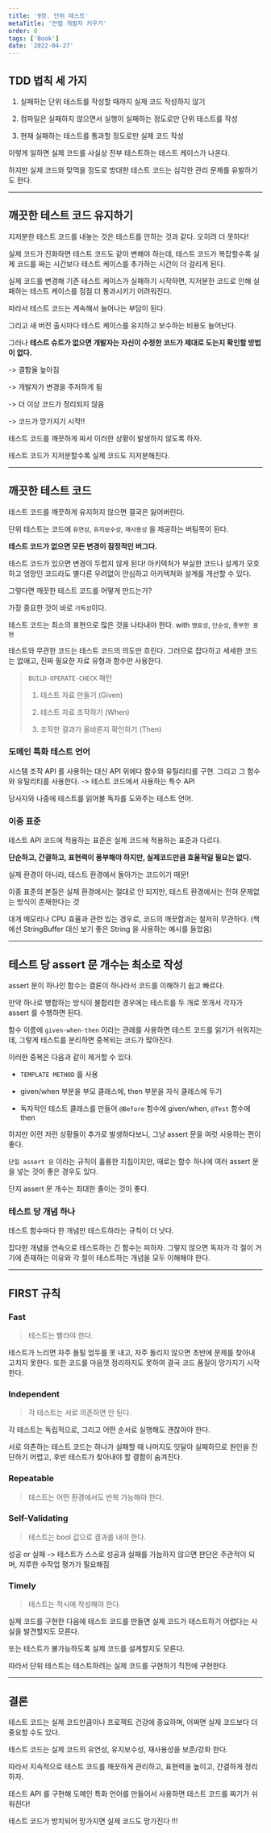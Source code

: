```yaml
---
title: '9장. 단위 테스트'
metaTitle: '만렙 개발자 키우기'
order: 8
tags: ['Book']
date: '2022-04-27'
---
```


## TDD 법칙 세 가지

1. 실패하는 단위 테스트를 작성할 때까지 실제 코드 작성하지 않기

2. 컴파일은 실패하지 않으면서 실행이 실패하는 정도로만 단위 테스트를 작성

3. 현재 실패하는 테스트를 통과할 정도로만 실제 코드 작성


이렇게 일하면 실제 코드를 사실상 전부 테스트하는 테스트 케이스가 나온다.

하지만 실제 코드와 맞먹을 정도로 방대한 테스트 코드는 심각한 관리 문제를 유발하기도 한다.

---

## 깨끗한 테스트 코드 유지하기

지저분한 테스트 코드를 내놓는 것은 테스트를 안하는 것과 같다. 오히려 더 못하다!

실제 코드가 진화하면 테스트 코드도 같이 변해야 하는데, 테스트 코드가 복잡할수록 실제 코드를 짜는 시간보다 테스트 케이스를 추가하는 시간이 더 걸리게 된다.

실제 코드를 변경해 기존 테스트 케이스가 실패하기 시작하면, 지저분한 코드로 인해 실패하는 테스트 케이스를 점점 더 통과시키기 어려워진다.

따라서 테스트 코드는 계속해서 늘어나는 부담이 된다.

그리고 새 버전 출시마다 테스트 케이스를 유지하고 보수하는 비용도 늘어난다.

그러나 **테스트 슈트가 없으면 개발자는 자신이 수정한 코드가 제대로 도는지 확인할 방법이 없다.**

-> 결함율 높아짐

-> 개발자가 변경을 주저하게 됨

-> 더 이상 코드가 정리되지 않음

-> 코드가 망가지기 시작!!

테스트 코드를 깨끗하게 짜서 이러한 상황이 발생하지 않도록 하자.

테스트 코드가 지저분할수록 실제 코드도 지저분해진다.

---

## 깨끗한 테스트 코드

테스트 코드를 깨끗하게 유지하지 않으면 결국은 잃어버린다.

단위 테스트는 코드에 `유연성`, `유지보수성`, `재사용성` 을 제공하는 버팀목이 된다.

**테스트 코드가 없으면 모든 변경이 잠정적인 버그다.**

테스트 코드가 있으면 변경이 두렵지 않게 된다! 아키텍처가 부실한 코드나 설계가 모호하고 엉망인 코드라도 별다른 우려없이 안심하고 아키텍처와 설계를 개선할 수 있다.

그렇다면 깨끗한 테스트 코드를 어떻게 만드는가?

가장 중요한 것이 바로 `가독성`이다.

테스트 코드는 최소의 표현으로 많은 것을 나타내야 한다. with `명료성`, `단순성`, `풍부한 표현`

테스트와 무관한 코드는 테스트 코드의 의도만 흐린다. 그러므로 잡다하고 세세한 코드는 없애고, 진짜 필요한 자료 유형과 함수만 사용한다.

> `BUILD-OPERATE-CHECK` 패턴
>
> 1. 테스트 자료 만들기 (Given)
>
> 2. 테스트 자료 조작하기 (When)
>
> 3. 조작한 결과가 올바른지 확인하기 (Then)

### 도메인 특화 테스트 언어

시스템 조작 API 를 사용하는 대신 API 위에다 함수와 유틸리티를 구현. 그리고 그 함수와 유틸리티를 사용한다. -> 테스트 코드에서 사용하는 특수 API

당사자와 나중에 테스트를 읽어볼 독자를 도와주는 테스트 언어.

### 이중 표준

테스트 API 코드에 적용하는 표준은 실제 코드에 적용하는 표준과 다르다.

**단순하고, 간결하고, 표현력이 풍부해야 하지만, 실제코드만큼 효율적일 필요는 없다.**

실제 환경이 아니라, 테스트 환경에서 돌아가는 코드이기 때문!

이중 표준의 본질은 실제 환경에서는 절대로 안 되지만, 테스트 환경에서는 전혀 문제없는 방식이 존재한다는 것

대개 메모리나 CPU 효율과 관련 있는 경우로, 코드의 깨끗함과는 철저히 무관하다. (책에선 StringBuffer 대신 보기 좋은 String 을 사용하는 예시를 들었음)

---

## 테스트 당 assert 문 개수는 최소로 작성

assert 문이 하나인 함수는 결론이 하나라서 코드를 이해하기 쉽고 빠르다.

만약 하나로 병합하는 방식이 불합리한 경우에는 테스트를 두 개로 쪼개서 각자가 assert 를 수행하면 된다.

함수 이름에 `given-when-then` 이라는 관례를 사용하면 테스트 코드를 읽기가 쉬워지는데, 그렇게 테스트를 분리하면 중복되는 코드가 많아진다.

이러한 중복은 다음과 같이 제거할 수 있다.

- `TEMPLATE METHOD` 를 사용

- given/when 부분을 부모 클래스에, then 부분을 자식 클레스에 두기

- 독자적인 테스트 클래스를 만들어 `@Before` 함수에 given/when, `@Test` 함수에 then

하지만 이런 저런 상황들이 추가로 발생하다보니, 그냥 assert 문을 여럿 사용하는 편이 좋다.

`단일 assert 문` 이라는 규칙이 훌륭한 지침이지만, 때로는 함수 하나에 여러 assert 문을 넣는 것이 좋은 경우도 있다.

단지 assert 문 개수는 최대한 줄이는 것이 좋다.

### 테스트 당 개념 하나

테스트 함수마다 한 개념만 테스트하라는 규칙이 더 낫다.

잡다한 개념을 연속으로 테스트하는 긴 함수는 피하자. 그렇지 않으면 독자가 각 절이 거기에 존재하는 이유와 각 절이 테스트하는 개념을 모두 이해해야 한다.

---

## FIRST 규칙

### Fast

> 테스트는 빨라야 한다.

테스트가 느리면 자주 돌릴 엄두를 못 내고, 자주 돌리지 않으면 초반에 문제를 찾아내 고치지 못한다. 또한 코드를 마음껏 정리하지도 못하여 결국 코드 품질이 망가지기 시작한다.

### Independent

> 각 테스트는 서로 의존하면 안 된다.

각 테스트는 독립적으로, 그리고 어떤 순서로 실행해도 괜찮아야 한다.

서로 의존하는 테스트 코드는 하나가 실패할 때 나머지도 잇달아 실패하므로 원인을 진단하기 어렵고, 후반 테스트가 찾아내야 할 결함이 숨겨진다.

### Repeatable

> 테스트는 어떤 환경에서도 반복 가능해야 한다.

### Self-Validating

> 테스트는 bool 값으로 결과를 내야 한다.

성공 or 실패 -> 테스트가 스스로 성공과 실패를 가늠하지 않으면 판단은 주관적이 되며, 지루한 수작업 평가가 필요해짐

### Timely

> 테스트는 적시에 작성해야 한다.

실제 코드를 구현한 다음에 테스트 코드를 만들면 실제 코드가 테스트하기 어렵다는 사실을 발견할지도 모른다.

또는 테스트가 불가능하도록 실제 코드를 설계할지도 모른다.

따라서 단위 테스트는 테스트하려는 실제 코드를 구현하기 직전에 구현한다.

---

## 결론

테스트 코드는 실제 코드만큼이나 프로젝트 건강에 중요하며, 어쩌면 실제 코드보다 더 중요할 수도 있다.

테스트 코드는 실제 코드의 유연성, 유지보수성, 재사용성을 보존/강화 한다.

따라서 지속적으로 테스트 코드를 깨끗하게 관리하고, 표현력을 높이고, 간결하게 정리하자.

테스트 API 를 구현해 도메인 특화 언어를 만들어서 사용하면 테스트 코드를 짜기가 쉬워진다!

테스트 코드가 방치되어 망가지면 실제 코드도 망가진다 !!!
